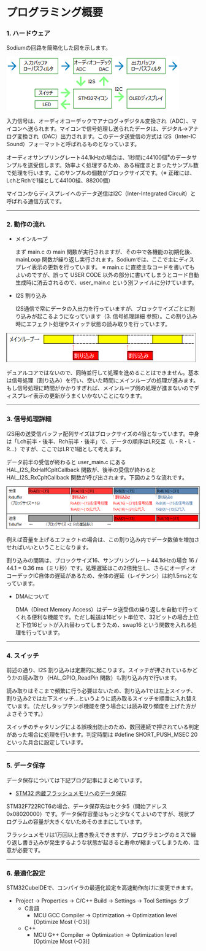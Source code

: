 # プログラミング概要

### 1. ハードウェア
Sodiumの回路を簡略化した図を示します。

![簡略図](img/004_001_sch.png) 

入力信号は、オーディオコーデックでアナログ→デジタル変換され（ADC）、マイコンへ送られます。マイコンで信号処理し送られたデータは、デジタル→アナログ変換され（DAC）出力されます。このデータ送受信の方式は I2S（Inter-IC Sound）フォーマットと呼ばれるものとなっています。

オーディオサンプリングレート44.1kHzの場合は、1秒間に44100個<sup>※</sup>のデータサンプルを送受信します。効率よく処理するため、ある程度まとまったサンプル数で処理を行います。このサンプルの個数がブロックサイズです。（※ 正確には、LchとRchで1組として44100組、88200個）

マイコンからディスプレイへのデータ送信はI2C（Inter-Integrated Circuit）と呼ばれる通信方式です。

***

### 2. 動作の流れ

- メインループ
	
	まず main.c の main 関数が実行されますが、その中で各機能の初期化後、mainLoop 関数が繰り返し実行されます。Sodiumでは、ここで主にディスプレイ表示の更新を行っています。
	※ main.c に直接主なコードを書いてもよいのですが、誤って USER CODE 以外の部分に書いてしまうとコード自動生成時に消去されるので、user_main.c という別ファイルに分けています。
	
- I2S 割り込み
	
	I2S通信で常にデータの入出力を行っていますが、ブロックサイズごとに割り込みが起こるようになっています（3. 信号処理詳細 参照）。この割り込み時にエフェクト処理やスイッチ状態の読み取りを行っています。

![メインループ](img/004_002_main.png) 

デュアルコアではないので、同時並行して処理を進めることはできません。基本は信号処理（割り込み）を行い、空いた時間にメインループの処理が進みます。もし信号処理に時間がかかりすぎれば、メインループ側の処理が進まないのでディスプレイ表示の更新がうまくいかないことになります。

***

### 3. 信号処理詳細

I2S用の送受信バッファ配列サイズはブロックサイズの4倍となっています。中身は「Lch前半・後半、Rch前半・後半」で、データの順序はLR交互（L・R・L・R...）ですが、ここではLRで1組として考えます。

データ前半の受信が終わると user_main.c にある HAL_I2S_RxHalfCpltCallback 関数が、後半の受信が終わると HAL_I2S_RxCpltCallback 関数が呼び出されます。下図のような流れです。

![I2S](img/004_003_I2S.png) 

例えば音量を上げるエフェクトの場合は、この割り込み内でデータ数値を増加させればいいということになります。

割り込みの間隔は、ブロックサイズ16、サンプリングレート44.1kHzの場合 16 / 44.1 = 0.36 ms（ミリ秒）です。処理遅延はこの2倍発生し、さらにオーディオコーデックIC自体の遅延があるため、全体の遅延（レイテンシ）は約1.5msとなっています。

- DMAについて

  DMA（Direct Memory Access）はデータ送受信の繰り返しを自動で行ってくれる便利な機能です。ただし転送は16ビット単位で、32ビットの場合上位と下位16ビットが入れ替わってしまうため、swap16 という関数を入れる処理を行っています。

***

### 4. スイッチ

前述の通り、I2S 割り込みは定期的に起こります。スイッチが押されているかどうかの読み取り（HAL_GPIO_ReadPin 関数）も割り込み内で行います。

読み取りはそこまで頻繁に行う必要はないため、割り込み1では左上スイッチ、割り込み2では左下スイッチ...というように読み取るスイッチを順番に入れ替えています。（ただしタップテンポ機能を使う場合には読み取り頻度を上げた方がよさそうです。）

スイッチのチャタリングによる誤検出防止のため、数回連続で押されている判定があった場合に処理を行います。判定時間は #define SHORT_PUSH_MSEC 20 といった具合に設定しています。

***

### 5. データ保存

データ保存については下記ブログ記事にまとめています。

- [STM32 内蔵フラッシュメモリへのデータ保存](https://drugscore.blog.fc2.com/blog-entry-250.html)

STM32F722RCT6の場合、データ保存先はセクタ5（開始アドレス 0x08020000）です。データ保存容量はもっと少なくてよいのですが、現状プログラムの容量が大きくないためそのままにしています。

フラッシュメモリは1万回以上書き換えできますが、プログラミングのミスで繰り返し書き込みが発生するような状態が起きると寿命が縮まってしまうため、注意が必要です。

***

### 6. 最適化設定

STM32CubeIDEで、コンパイラの最適化設定を高速動作向けに変更できます。
- Project → Properties → C/C++ Build → Settings → Tool Settings タブ
	- C言語
		- MCU GCC Compiler → Optimization → Optimization level [Optimize Most (-O3)]
	- C++
		- MCU G++ Compiler → Optimization → Optimization level [Optimize Most (-O3)]
